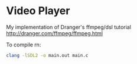 # Video Player
My implementation of Dranger's ffmpeg/dsl tutorial http://dranger.com/ffmpeg/ffmpeg.html

To compile rn:

```bash
clang -lSDL2 -o main.out main.c
```
